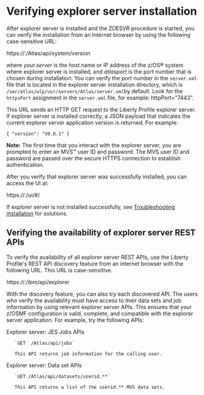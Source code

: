# Verifying explorer server installation

After explorer server is installed and the ZOESVR procedure is started, you can verify the installation from an Internet browser by using the following case-sensitive URL:

https://:/Atlas/api/system/version

where _your.server_ is the host name or IP address of the z/OS® system where explorer server is installed, and _atlasport_ is the port number that is chosen during installation. You can verify the port number in the `server.xml` file that is located in the explorer server installation directory, which is `/var/atlas/wlp/usr/servers/Atlas/server.xml`by default. Look for the `httpsPort` assignment in the `server.xml` file, for example: httpPort="7443".

This URL sends an HTTP GET request to the Liberty Profile explorer server. If explorer server is installed correctly, a JSON payload that indicates the current explorer server application version is returned. For example:

```text
{ "version": "V0.0.1" }
```

**Note:** The first time that you interact with the explorer server, you are prompted to enter an MVS™ user ID and password. The MVS user ID and password are passed over the secure HTTPS connection to establish authentication.

After you verify that explorer server was successfully installed, you can access the UI at:

https://:/ui/\#/

If explorer server is not installed successfully, see [Troubleshooting installation](https://github.com/PlutoZhang/Zoe-docs/tree/765a97073f853ac8f6cca084d9c9e90c1e4c8de9/topics/troubleshoot.md) for solutions.

## Verifying the availability of explorer server REST APIs

To verify the availability of all explorer server REST APIs, use the Liberty Profile's REST API discovery feature from an internet browser with the following URL. This URL is case-sensitive.

https://:/ibm/api/explorer

With the discovery feature, you can also try each discovered API. The users who verify the availability must have access to their data sets and job information by using relevant explorer server APIs. This ensures that your z/OSMF configuration is valid, complete, and compatible with the explorer server application. For example, try the following APIs:

Explorer server: JES Jobs APIs

```text
   `GET  /Atlas/api/jobs`

   This API returns job information for the calling user.
```

Explorer server: Data set APIs

```text
   `GET /Atlas/api/datasets/userid.**`  

   This API returns a list of the userid.** MVS data sets.
```

